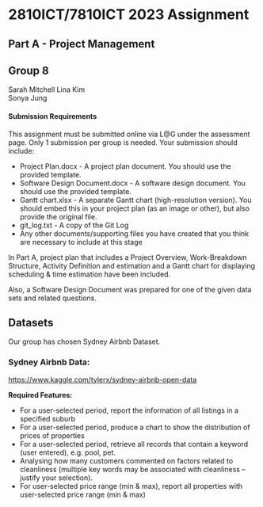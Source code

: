 # 2810ICT/7810ICT 2023 Assignment 
## Part A - Project Management
## Group 8
Sarah Mitchell 
Lina Kim   
Sonya Jung  
  
#### Submission Requirements
This assignment must be submitted online via L@G under the assessment page. Only 1 submission per group is needed. Your submission should include:
- Project Plan.docx - A project plan document. You should use the provided template.
- Software Design Document.docx - A software design document. You should use the provided template.
- Gantt chart.xlsx - A separate Gantt chart (high-resolution version). You should embed this in your project plan (as an image or other), but also provide the original file.
- git_log.txt - A copy of the Git Log
- Any other documents/supporting files you have created that you think are necessary to include at this stage
  
In Part A, project plan that includes a Project Overview, Work-Breakdown Structure, Activity Definition and estimation and a Gantt chart for displaying scheduling & time estimation have been included. 

Also, a Software Design Document was prepared for one of the given data sets and related questions. 


## Datasets

Our group has chosen Sydney Airbnb Dataset. 

### Sydney Airbnb Data: 
https://www.kaggle.com/tylerx/sydney-airbnb-open-data

**Required Features:**
- For a user-selected period, report the information of all listings in a specified suburb
- For a user-selected period, produce a chart to show the distribution of prices of properties
- For a user-selected period, retrieve all records that contain a keyword (user entered), e.g. pool, pet.
- Analysing how many customers commented on factors related to cleanliness (multiple key words may be associated with cleanliness – justify your selection). 
- For user-selected price range (min & max), report all properties with user-selected price range (min & max)